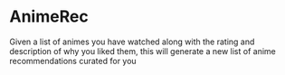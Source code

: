 # AnimeRec
Given a list of animes you have watched along with the rating and description of why you liked them, this will generate a new list of anime recommendations curated for you
